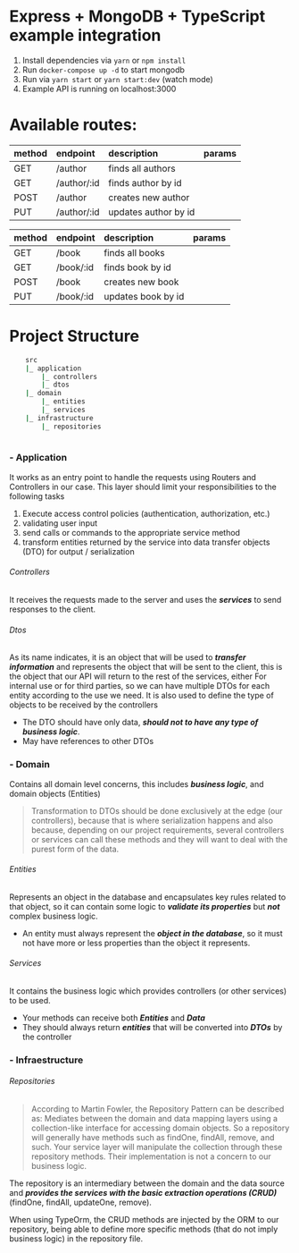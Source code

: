 # Express + MongoDB + TypeScript example integration

1. Install dependencies via `yarn` or `npm install`
2. Run `docker-compose up -d` to start mongodb
3. Run via `yarn start` or `yarn start:dev` (watch mode)
4. Example API is running on localhost:3000

# Available routes:

|method|endpoint|description|params|
|:-----|:-----|:-----|:-----|
|GET|/author|finds all authors| |
|GET|/author/:id|finds author by id| |
POST|/author|creates new author| |
PUT|/author/:id|updates author by id| |

|method|endpoint|description|params|
|:-----|:-----|:-----|:-----|
GET|/book|finds all books| |
GET|/book/:id|finds book by id| |
POST|/book|creates new book| |
PUT|/book/:id|updates book by id |

# Project Structure
```sh
    src
    |_ application
        |_ controllers
        |_ dtos
    |_ domain
        |_ entities
        |_ services
    |_ infrastructure
        |_ repositories
        
```
### - Application

It works as an entry point to handle the requests using Routers and Controllers in our case.
This layer should limit your responsibilities to the following tasks
1. Execute access control policies (authentication, authorization, etc.)
2. validating user input
3. send calls or commands to the appropriate service method
4. transform entities returned by the service into data transfer objects (DTO) for output / serialization

###### Controllers
It receives the requests made to the server and uses the ***services*** to send responses to the client.


###### Dtos
As its name indicates, it is an object that will be used to ***transfer information*** and represents the object that will be sent to the client, this is the object that our API will return to the rest of the services, either For internal use or for third parties, so we can have multiple DTOs for each entity according to the use we need.
It is also used to define the type of objects to be received by the controllers
- The DTO should have only data, ***should not to have any type of business logic***.
- May have references to other DTOs

### - Domain
Contains all domain level concerns, this includes ***business logic***, and domain objects (Entities)
>Transformation to DTOs should be done exclusively at the edge (our controllers), because that is where serialization happens and also because, depending on our project requirements, several controllers or services can call these methods and they will want to deal with the purest form of the data.

###### Entities
Represents an object in the database and encapsulates key rules related to that object, so it can contain some logic to ***validate its properties*** but ***not*** complex business logic.
- An entity must always represent the ***object in the database***, so it must not have more or less properties than the object it represents.
###### Services
It contains the business logic which provides controllers (or other services) to be used.
- Your methods can receive both ***Entities*** and ***Data***
- They should always return ***entities*** that will be converted into ***DTOs*** by the controller

### - Infraestructure
###### Repositories

>According to Martin Fowler, the Repository Pattern can be described as:
Mediates between the domain and data mapping layers using a collection-like interface for accessing domain objects.
So a repository will generally have methods such as findOne, findAll, remove, and such. Your service layer will manipulate the collection through these repository methods. Their implementation is not a concern to our business logic.

The repository is an intermediary between the domain and the data source and ***provides the services with the basic extraction operations (CRUD)*** (findOne, findAll, updateOne, remove).

When using TypeOrm, the CRUD methods are injected by the ORM to our repository, being able to define more specific methods (that do not imply business logic) in the repository file.